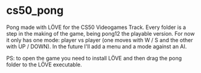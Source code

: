 # cs50_pong

Pong made with LÖVE for the CS50 Videogames Track.
Every folder is a step in the making of the game, being pong12 the playable version.
For now it only has one mode: player vs player (one moves with W / S and the other with UP / DOWN).
In the future I'll add a menu and a mode against an AI.

PS: to open the game you need to install LÖVE and then drag the pong folder to the LÖVE executable.
